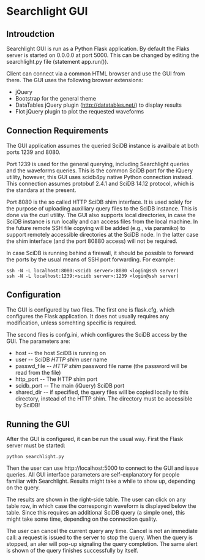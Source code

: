 Searchlight GUI
===============

Introudction
------------

Searchlight GUI is run as a Python Flask application. By default the Flaks
server is started on 0.0.0.0 at port 5000. This can be changed by editing
the searchlight.py file (statement app.run()).

Client can connect via a common HTML browser and use the GUI from there. The
GUI uses the following browser extensions:

- jQuery
- Bootstrap for the general theme
- DataTables jQuery plugin (http://datatables.net/) to display results
- Flot jQuery plugin to plot the requested waveforms

Connection Requirements
-----------------------

The GUI application assumes the queried SciDB instance is availbale at both
ports 1239 and 8080.

Port 1239 is used for the general querying, including Searchlight queries and
the waveforms queries. This is the common SciDB port for the iQuery utility,
however, this GUI uses scidb4py native Python connection instead. This
connection assumes protobuf 2.4.1 and SciDB 14.12 protocol, which is the
standara at the present.

Port 8080 is the so called HTTP SciDB shim interface. It is used solely for the
purpose of uploading auxilliary query files to the SciDB instance. This is done
via the curl utility. The GUI also supports local directories, in case the SciDB
instance is run locally and can access files from the local machine. In the
future remote SSH file copying will be added (e.g., via paramiko) to support
remotely accessible directories at the SciDB node. In the latter case the
shim interface (and the port 80880 access) will not be required.

In case SciDB is running behind a firewall, it should be possible to forward
the ports by the usual means of SSH port forwarding. For example:

    ssh -N -L localhost:8080:<scidb server>:8080 <login@ssh server)
    ssh -N -L localhost:1239:<scidb server>:1239 <login@ssh server)

Configuration
-------------

The GUI is configured by two files. The first one is flask.cfg, which configures
the Flask application. It does not usually requires any modification, unless
somehting specific is required.

The second files is confg.ini, which configures the SciDB access by the GUI.
The parameters are:

- host -- the host SciDB is running on
- user -- SciDB _HTTP shim_ user name
- passwd_file -- _HTTP shim_ password file name
    (the password will be read from the file)
- http_port -- The HTTP shim port
- scidb_port -- The main (iQuery) SciDB port
- shared_dir -- if specified, the query files will be copied locally to this
    directory, instead of the HTTP shim. The directory must be accessible
    by SciDB!

Running the GUI
---------------

After the GUI is configured, it can be run the usual way. First the Flask server
must be started:

    python searchlight.py

Then the user can use http://localhost:5000 to connect to the GUI and issue
queries. All GUI interface parameters are self-explanatory for people familiar
with Searchlight. Results might take a while to show up, depending on the query.

The results are shown in the right-side table. The user can click on any table
row, in which case the correspongin waveform is displayed below the table.
Since this requires an additional SciDB query (a simple one), this might
take some time, depending on the connection quality.

The user can cancel the current query any time. Cancel is not an immediate
call: a request is issued to the server to stop the query. When the query
is stopped, an aler will pop-up signaling the query completion. The same alert
is shown of the query finishes successfully by itself.
